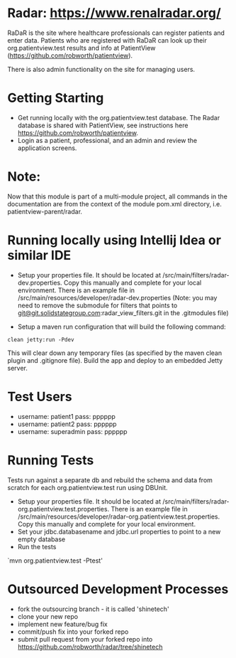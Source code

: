 Radar: https://www.renalradar.org/
=================================

RaDaR is the site where healthcare professionals can register patients and enter data.
Patients who are registered with RaDaR can look up their org.patientview.test results and info at PatientView (https://github.com/robworth/patientview).

There is also admin functionality on the site for managing users.


Getting Starting
================

- Get running locally with the org.patientview.test database.  The Radar database is shared with PatientView, see instructions here https://github.com/robworth/patientview.
- Login as a patient, professional, and an admin and review the application screens.

Note:
=====

Now that this module is part of a multi-module project, all commands in the documentation are from the context of the module pom.xml directory,
i.e. patientview-parent/radar.


Running locally using Intellij Idea or similar IDE
==================================================

- Setup your properties file.  It should be located at /src/main/filters/radar-dev.properties.
Copy this manually and complete for your local environment.  There is an example file in /src/main/resources/developer/radar-dev.properties
(Note: you may need to remove the submodule for filters that points to git@git.solidstategroup.com:radar_view_filters.git in the .gitmodules file)

- Setup a maven run configuration that will build the following command:

`clean jetty:run -Pdev`

This will clear down any temporary files (as specified by the maven clean plugin and .gitignore file).
Build the app and deploy to an embedded Jetty server.


Test Users
==========

- username: patient1    pass:  pppppp
- username: patient2    pass:  pppppp
- username: superadmin  pass:  pppppp


Running Tests
=============

Tests run against a separate db and rebuild the schema and data from scratch for each org.patientview.test run using DBUnit.

- Setup your properties file.  It should be located at /src/main/filters/radar-org.patientview.test.properties.  There is an example file in /src/main/resources/developer/radar-org.patientview.test.properties.
  Copy this manually and complete for your local environment.
- Set your jdbc.databasename and jdbc.url properties to point to a new empty database
- Run the tests

`mvn org.patientview.test -Ptest'


Outsourced Development Processes
================================

- fork the outsourcing branch - it is called 'shinetech'
- clone your new repo
- implement new feature/bug fix
- commit/push fix into your forked repo
- submit pull request from your forked repo into https://github.com/robworth/radar/tree/shinetech

